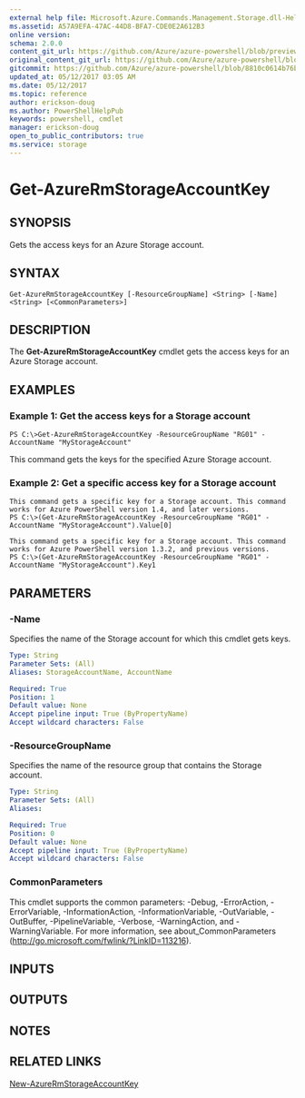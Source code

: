 ```yaml
---
external help file: Microsoft.Azure.Commands.Management.Storage.dll-Help.xml
ms.assetid: A57A9EFA-47AC-44D8-BFA7-CDE0E2A612B3
online version:
schema: 2.0.0
content_git_url: https://github.com/Azure/azure-powershell/blob/preview/src/ResourceManager/Storage/Commands.Management.Storage/help/Get-AzureRmStorageAccountKey.md
original_content_git_url: https://github.com/Azure/azure-powershell/blob/preview/src/ResourceManager/Storage/Commands.Management.Storage/help/Get-AzureRmStorageAccountKey.md
gitcommit: https://github.com/Azure/azure-powershell/blob/8810c0614b76be8d014616888a4ae7733a452af9
updated_at: 05/12/2017 03:05 AM
ms.date: 05/12/2017
ms.topic: reference
author: erickson-doug
ms.author: PowerShellHelpPub
keywords: powershell, cmdlet
manager: erickson-doug
open_to_public_contributors: true
ms.service: storage
---
```


# Get-AzureRmStorageAccountKey

## SYNOPSIS
Gets the access keys for an Azure Storage account.

## SYNTAX

```
Get-AzureRmStorageAccountKey [-ResourceGroupName] <String> [-Name] <String> [<CommonParameters>]
```

## DESCRIPTION
The **Get-AzureRmStorageAccountKey** cmdlet gets the access keys for an Azure Storage account.

## EXAMPLES

### Example 1: Get the access keys for a Storage account
```
PS C:\>Get-AzureRmStorageAccountKey -ResourceGroupName "RG01" -AccountName "MyStorageAccount"
```

This command gets the keys for the specified Azure Storage account.

### Example 2: Get a specific access key for a Storage account
```
This command gets a specific key for a Storage account. This command works for Azure PowerShell version 1.4, and later versions.
PS C:\>(Get-AzureRmStorageAccountKey -ResourceGroupName "RG01" -AccountName "MyStorageAccount").Value[0]

This command gets a specific key for a Storage account. This command works for Azure PowerShell version 1.3.2, and previous versions.
PS C:\>(Get-AzureRmStorageAccountKey -ResourceGroupName "RG01" -AccountName "MyStorageAccount").Key1
```

## PARAMETERS

### -Name
Specifies the name of the Storage account for which this cmdlet gets keys.

```yaml
Type: String
Parameter Sets: (All)
Aliases: StorageAccountName, AccountName

Required: True
Position: 1
Default value: None
Accept pipeline input: True (ByPropertyName)
Accept wildcard characters: False
```

### -ResourceGroupName
Specifies the name of the resource group that contains the Storage account.

```yaml
Type: String
Parameter Sets: (All)
Aliases: 

Required: True
Position: 0
Default value: None
Accept pipeline input: True (ByPropertyName)
Accept wildcard characters: False
```

### CommonParameters
This cmdlet supports the common parameters: -Debug, -ErrorAction, -ErrorVariable, -InformationAction, -InformationVariable, -OutVariable, -OutBuffer, -PipelineVariable, -Verbose, -WarningAction, and -WarningVariable. For more information, see about_CommonParameters (http://go.microsoft.com/fwlink/?LinkID=113216).

## INPUTS

## OUTPUTS

## NOTES

## RELATED LINKS

[New-AzureRmStorageAccountKey](./New-AzureRmStorageAccountKey.md)


